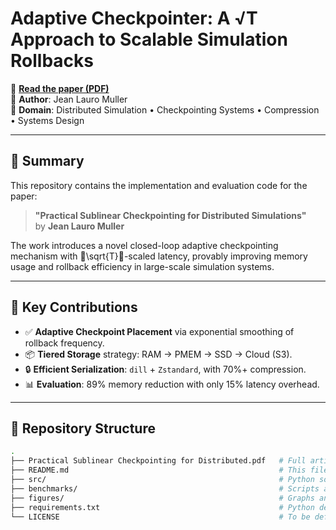 # Adaptive Checkpointer: A √T Approach to Scalable Simulation Rollbacks

📄 **[Read the paper (PDF)](./Practical%20Sublinear%20Checkpointing%20for%20Distributed.pdf)**  
🔗 **Author**: Jean Lauro Muller  
🧪 **Domain**: Distributed Simulation • Checkpointing Systems • Compression • Systems Design

---

## 🚀 Summary

This repository contains the implementation and evaluation code for the paper:

> **"Practical Sublinear Checkpointing for Distributed Simulations"**  
> by **Jean Lauro Muller**

The work introduces a novel closed-loop adaptive checkpointing mechanism with \sqrt{T}-scaled latency, provably improving memory usage and rollback efficiency in large-scale simulation systems.

---

## 🧠 Key Contributions

- ✅ **Adaptive Checkpoint Placement** via exponential smoothing of rollback frequency.
- 📦 **Tiered Storage** strategy: RAM → PMEM → SSD → Cloud (S3).
- 🔒 **Efficient Serialization**: `dill` + `Zstandard`, with 70%+ compression.
- 📊 **Evaluation**: 89% memory reduction with only 15% latency overhead.

---

## 📁 Repository Structure

```bash
.
├── Practical Sublinear Checkpointing for Distributed.pdf   # Full article (LaTeX compiled)
├── README.md                                               # This file
├── src/                                                    # Python source code for the algorithm
├── benchmarks/                                             # Scripts and workload configurations
├── figures/                                                # Graphs and illustrations from the paper
├── requirements.txt                                        # Python dependencies
└── LICENSE                                                 # To be defined (MIT, BSD, etc.)
